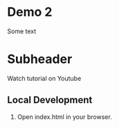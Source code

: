 # Demo 2

Some text

# Subheader

Watch tutorial on Youtube

## Local Development

1. Open index.html in your browser.